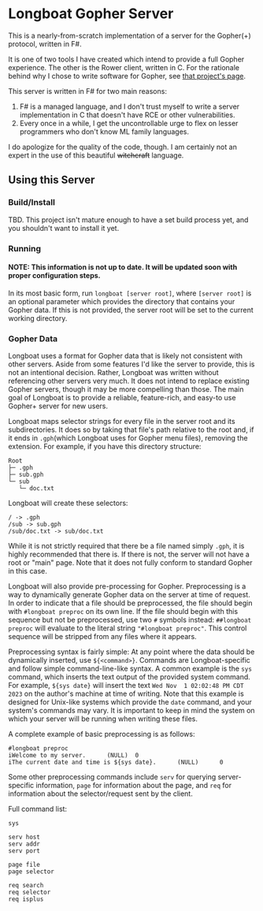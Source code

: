 # Longboat Gopher Server
This is a nearly-from-scratch implementation of a server for the Gopher(+) protocol, written in F#.

It is one of two tools I have created which intend to provide a full Gopher experience. The other is the Rower client, written in C.
For the rationale behind why I chose to write software for Gopher, see [that project's page](https://github.com/Mrcarrot1/rower).

This server is written in F# for two main reasons:
1) F# is a managed language, and I don't trust myself to write a server implementation in C that doesn't have RCE or other vulnerabilities.
2) Every once in a while, I get the uncontrollable urge to flex on lesser programmers who don't know ML family languages.

I do apologize for the quality of the code, though. I am certainly not an expert in the use of this beautiful ~~witchcraft~~ language.

## Using this Server
### Build/Install
TBD. This project isn't mature enough to have a set build process yet, and you shouldn't want to install it yet.
### Running
#### NOTE: This information is not up to date. It will be updated soon with proper configuration steps.

In its most basic form, run `longboat [server root]`, where `[server root]` is an optional parameter which provides the directory that contains your Gopher data.
If this is not provided, the server root will be set to the current working directory.
### Gopher Data
Longboat uses a format for Gopher data that is likely not consistent with other servers. Aside from some features I'd like the server to provide, this is not an intentional decision.
Rather, Longboat was written without referencing other servers very much. It does not intend to replace existing Gopher servers, though it may be more compelling than those. 
The main goal of Longboat is to provide a reliable, feature-rich, and easy-to use Gopher+ server for new users.

Longboat maps selector strings for every file in the server root and its subdirectories.
It does so by taking that file's path relative to the root and, if it ends in `.gph`(which Longboat uses for Gopher menu files), removing the extension.
For example, if you have this directory structure:
```
Root
├─ .gph
├─ sub.gph
└─ sub
   └─ doc.txt
```
Longboat will create these selectors:
```
/ -> .gph
/sub -> sub.gph
/sub/doc.txt -> sub/doc.txt
```
While it is not strictly required that there be a file named simply `.gph`, it is highly recommended that there is.
If there is not, the server will not have a root or "main" page. Note that it does not fully conform to standard Gopher in this case.

Longboat will also provide pre-processing for Gopher. Preprocessing is a way to dynamically generate Gopher data on the server at time of request.
In order to indicate that a file should be preprocessed, the file should begin with `#longboat preproc` on its own line.
If the file should begin with this sequence but not be preprocessed, use two `#` symbols instead: `##longboat preproc` will evaluate to the literal string `"#longboat preproc"`.
This control sequence will be stripped from any files where it appears.

Preprocessing syntax is fairly simple: At any point where the data should be dynamically inserted, use `${<command>}`. Commands are Longboat-specific and follow simple command-line-like syntax.
A common example is the `sys` command, which inserts the text output of the provided system command. 
For example, `${sys date}` will insert the text `Wed Nov  1 02:02:48 PM CDT 2023` on the author's machine at time of writing.
Note that this example is designed for Unix-like systems which provide the `date` command, and your system's commands may vary.
It is important to keep in mind the system on which your server will be running when writing these files.

A complete example of basic preprocessing is as follows:
```
#longboat preproc
iWelcome to my server.      (NULL)  0
iThe current date and time is ${sys date}.      (NULL)      0
```
Some other preprocessing commands include `serv` for querying server-specific information, `page` for information about the page, and `req` for information about the selector/request sent by the client.

Full command list:
```
sys

serv host
serv addr
serv port

page file
page selector

req search
req selector
req isplus
```
